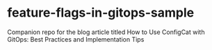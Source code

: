 # feature-flags-in-gitops-sample
Companion repo for the blog article titled How to Use ConfigCat with GitOps: Best Practices and Implementation Tips

